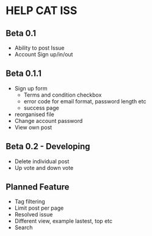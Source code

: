 HELP CAT ISS
============

Beta 0.1
--------
- Ability to post Issue
- Account Sign up/in/out

Beta 0.1.1
----------
- Sign up form
  - Terms and condition checkbox
  - error code for email format, password length etc
  - success page
- reorganised file
- Change account password
- View own post

Beta 0.2 - Developing
---------------------
- Delete individual post
- Up vote and down vote

Planned Feature
---------------
- Tag filtering
- Limit post per page
- Resolved issue
- Different view, example lastest, top etc
- Search

